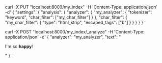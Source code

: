curl -X PUT "localhost:8000/my_index" -H 'Content-Type: application/json' -d'
{
  "settings": {
    "analysis": {
      "analyzer": {
        "my_analyzer": {
          "tokenizer": "keyword",
          "char_filter": ["my_char_filter"]
        }
      },
      "char_filter": {
        "my_char_filter": {
          "type": "html_strip",
          "escaped_tags": ["b"]
        }
      }
    }
  }
}
'


curl -X POST "localhost:8000/my_index/_analyze" -H 'Content-Type: application/json' -d'
{
  "analyzer": "my_analyzer",
  "text": "<p>I&apos;m so <b>happy</b>!</p>"
}
'
